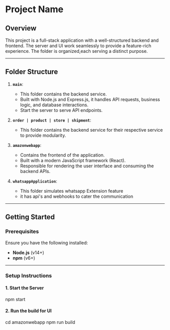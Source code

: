 # Project Name

## Overview
This project is a full-stack application with a well-structured backend and frontend. 
The server and UI work seamlessly to provide a feature-rich experience. 
The folder is organized,each serving a distinct purpose.

---

## Folder Structure
1. **`main`**: 
   - This folder contains the backend service.
   - Built with Node.js and Express.js, it handles API requests, business logic, and database interactions.
   - Start the server to serve API endpoints.
  
1. **`order | product | store | shipment`**: 
   - This folder contains the backend service for their respective service to provide modularity.
    
2. **`amazonwebapp`**: 
   - Contains the frontend of the application.
   - Built with a modern JavaScript framework (React).
   - Responsible for rendering the user interface and consuming the backend APIs.

3. **`whatsappApplication`**:
   - This folder simulates whatsapp Extension feature
   - it has api's and webhooks to cater the communication

---

## Getting Started

### Prerequisites
Ensure you have the following installed:
- **Node.js** (v14+)
- **npm** (v6+)

---

### Setup Instructions

#### 1. Start the Server
npm start

#### 2. Run the build for UI
cd amazonwebapp
npm run build
